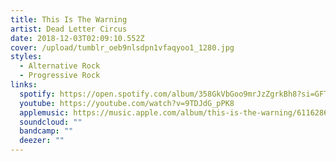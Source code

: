 ```yaml
---
title: This Is The Warning
artist: Dead Letter Circus
date: 2018-12-03T02:09:10.552Z
cover: /upload/tumblr_oeb9nlsdpn1vfaqyoo1_1280.jpg
styles:
  - Alternative Rock
  - Progressive Rock
links:
  spotify: https://open.spotify.com/album/358GkVbGoo9mrJzZgrkBh8?si=GFTirUbNRvaWfHBUZwWWRg
  youtube: https://youtube.com/watch?v=9TDJdG_pPK8
  applemusic: https://music.apple.com/album/this-is-the-warning/611628677
  soundcloud: ""
  bandcamp: ""
  deezer: ""
---
```

